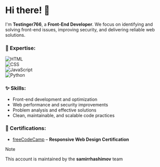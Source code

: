 # Hi there! 👋  

I'm **Testinger766**, a **Front-End Developer**. We focus on identifying and solving front-end issues, improving security, and delivering reliable web solutions.  

### 🚀 Expertise:  

![HTML](https://img.shields.io/badge/-HTML-E34F26?style=flat-square&logo=html5&logoColor=white)  
![CSS](https://img.shields.io/badge/-CSS-1572B6?style=flat-square&logo=css3&logoColor=white)  
![JavaScript](https://img.shields.io/badge/-JavaScript-F7DF1E?style=flat-square&logo=javascript&logoColor=black)  
![Python](https://img.shields.io/badge/Python-FFD43B?style=flat-square&logo=python&logoColor=blue)  

### ✨ Skills:
- Front-end development and optimization  
- Web performance and security improvements  
- Problem analysis and effective solutions  
- Clean, maintainable, and scalable code practices
  
### 📜 Certifications:  
- [freeCodeCamp](https://www.freecodecamp.org/) – **Responsive Web Design Certification**
  

> [!NOTE]  
> This account is maintained by the **samirrhashimov** team    
